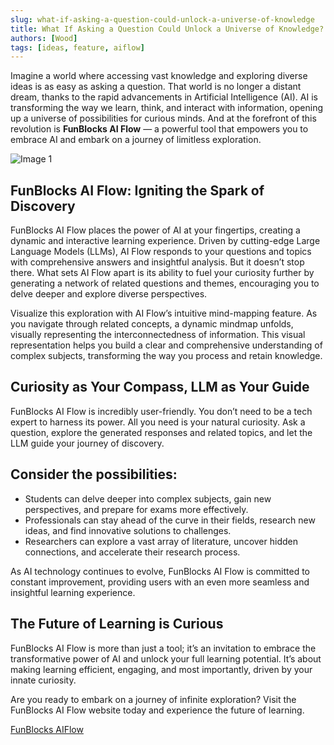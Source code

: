 ```yaml
---
slug: what-if-asking-a-question-could-unlock-a-universe-of-knowledge
title: What If Asking a Question Could Unlock a Universe of Knowledge?
authors: [Wood]
tags: [ideas, feature, aiflow]
---
```


Imagine a world where accessing vast knowledge and exploring diverse ideas is as easy as asking a question. That world is no longer a distant dream, thanks to the rapid advancements in Artificial Intelligence (AI). AI is transforming the way we learn, think, and interact with information, opening up a universe of possibilities for curious minds. And at the forefront of this revolution is **FunBlocks AI Flow** — a powerful tool that empowers you to embrace AI and embark on a journey of limitless exploration.

![Image 1](https://miro.medium.com/v2/resize:fit:1400/1*Lv2kx2OZnwMolc2nD-gE9Q.png)

FunBlocks AI Flow: Igniting the Spark of Discovery
--------------------------------------------------

FunBlocks AI Flow places the power of AI at your fingertips, creating a dynamic and interactive learning experience. Driven by cutting-edge Large Language Models (LLMs), AI Flow responds to your questions and topics with comprehensive answers and insightful analysis. But it doesn’t stop there. What sets AI Flow apart is its ability to fuel your curiosity further by generating a network of related questions and themes, encouraging you to delve deeper and explore diverse perspectives.

Visualize this exploration with AI Flow’s intuitive mind-mapping feature. As you navigate through related concepts, a dynamic mindmap unfolds, visually representing the interconnectedness of information. This visual representation helps you build a clear and comprehensive understanding of complex subjects, transforming the way you process and retain knowledge.

Curiosity as Your Compass, LLM as Your Guide
--------------------------------------------

FunBlocks AI Flow is incredibly user-friendly. You don’t need to be a tech expert to harness its power. All you need is your natural curiosity. Ask a question, explore the generated responses and related topics, and let the LLM guide your journey of discovery.

Consider the possibilities:
---------------------------

*   Students can delve deeper into complex subjects, gain new perspectives, and prepare for exams more effectively.
*   Professionals can stay ahead of the curve in their fields, research new ideas, and find innovative solutions to challenges.
*   Researchers can explore a vast array of literature, uncover hidden connections, and accelerate their research process.

As AI technology continues to evolve, FunBlocks AI Flow is committed to constant improvement, providing users with an even more seamless and insightful learning experience.

The Future of Learning is Curious
---------------------------------

FunBlocks AI Flow is more than just a tool; it’s an invitation to embrace the transformative power of AI and unlock your full learning potential. It’s about making learning efficient, engaging, and most importantly, driven by your innate curiosity.

Are you ready to embark on a journey of infinite exploration? Visit the FunBlocks AI Flow website today and experience the future of learning.

[FunBlocks AIFlow](https://funblocks.net/aiflow.html)